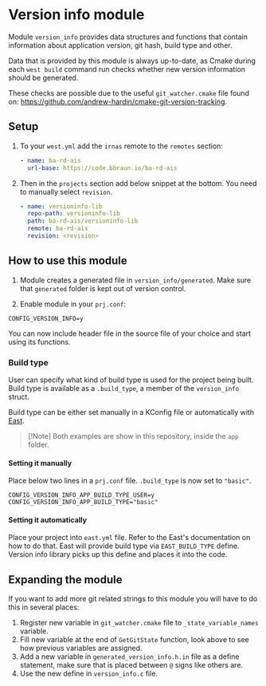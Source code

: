 # Version info module

Module `version_info` provides data structures and functions that contain
information about application version, git hash, build type and other.

Data that is provided by this module is always up-to-date, as Cmake during each
`west build` command run checks whether new version information should be
generated.

These checks are possible due to the useful `git_watcher.cmake` file found on:
https://github.com/andrew-hardin/cmake-git-version-tracking.

## Setup

1. To your `west.yml` add the `irnas` remote to the `remotes` section:

   ```yaml
   - name: ba-rd-ais
     url-base: https://code.bbraun.io/ba-rd-ais
   ```

2. Then in the `projects` section add below snippet at the bottom. You need to
   manually select `revision`.

   ```yaml
   - name: versioninfo-lib
     repo-path: versioninfo-lib
     path: ba-rd-ais/versioninfo-lib
     remote: ba-rd-ais
     revision: <revision>
   ```

## How to use this module

1. Module creates a generated file in `version_info/generated`. Make sure that
   `generated` folder is kept out of version control.

2. Enable module in your `prj.conf`:

```Kconfig
CONFIG_VERSION_INFO=y
```

You can now include header file in the source file of your choice and start
using its functions.

### Build type

User can specify what kind of build type is used for the project being built.
Build type is available as a `.build_type`, a member of the `version_info`
struct.

Build type can be either set manually in a KConfig file or automatically with
[East].

> [!Note] Both examples are show in this repository, inside the `app` folder.

[east]: https://github.com/IRNAS/irnas-east-software

#### Setting it manually

Place below two lines in a `prj.conf` file. `.build_type` is now set to
`"basic"`.

```Kconfig
CONFIG_VERSION_INFO_APP_BUILD_TYPE_USER=y
CONFIG_VERSION_INFO_APP_BUILD_TYPE="basic"
```

#### Setting it automatically

Place your project into `east.yml` file. Refer to the East's documentation on
how to do that. East will provide build type via `EAST_BUILD_TYPE` define.
Version info library picks up this define and places it into the code.

## Expanding the module

If you want to add more git related strings to this module you will have to do
this in several places:

1. Register new variable in `git_watcher.cmake` file to `_state_variable_names`
   variable.
2. Fill new variable at the end of `GetGitState` function, look above to see how
   previous variables are assigned.
3. Add a new variable in `generated_version_info.h.in` file as a define
   statement, make sure that is placed between `@` signs like others are.
4. Use the new define in `version_info.c` file.
